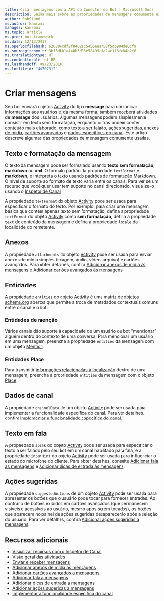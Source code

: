 ```yaml
---
title: Criar mensagens com a API do Conector de Bot | Microsoft Docs
description: Saiba mais sobre as propriedades de mensagens comumente usadas na API do Conector de Bot.
author: RobStand
ms.author: kamrani
manager: kamrani
ms.topic: article
ms.prod: bot-framework
ms.date: 12/13/2017
ms.openlocfilehash: 62088ecdf2f8402ec5456eea758f5db994de0cf9
ms.sourcegitcommit: 3bf3dbb1a440b3d83e58499c6a2ac116fe04b2f6
ms.translationtype: HT
ms.contentlocale: pt-BR
ms.lasthandoff: 09/23/2018
ms.locfileid: "46707312"
---
```

# <a name="create-messages"></a>Criar mensagens

Seu bot enviará objetos [Activity][Activity] do tipo **message** para comunicar informações aos usuários e, da mesma forma, também receberá atividades de **message** dos usuários. Algumas mensagens podem simplesmente consistir em texto sem formatação, enquanto outras podem conter conteúdo mais elaborado, como [texto a ser falado](bot-framework-rest-connector-text-to-speech.md), [ações sugeridas](bot-framework-rest-connector-add-suggested-actions.md), [anexos de mídia](bot-framework-rest-connector-add-media-attachments.md), [cartões avançados](bot-framework-rest-connector-add-rich-cards.md) e [dados específicos do canal](bot-framework-rest-connector-channeldata.md). Este artigo descreve algumas das propriedades de mensagem comumente usadas.

## <a name="message-text-and-formatting"></a>Texto e formatação da mensagem

O texto da mensagem pode ser formatado usando **texto sem formatação**, **markdown** ou **xml**. O formato padrão da propriedade `textFormat` é **markdown**, e interpreta o texto usando padrões de formatação Markdown. O nível de suporte ao formato de texto varia entre os canais. Para ver se um recurso que você quer usar tem suporte no canal direcionado, visualize-o usando o [Inspetor de Canal][ChannelInspector]. 

A propriedade `textFormat` do objeto [Activity][Activity] pode ser usada para especificar o formato do texto. Por exemplo, para criar uma mensagem básica que contém apenas texto sem formatação, defina a propriedade `textFormat` do objeto [Activity][Activity] como **sem formatação**, defina a propriedade `text` do conteúdo da mensagem e defina a propriedade `locale` da localidade do remetente. 

## <a name="attachments"></a>Anexos

A propriedade `attachments` do objeto [Activity][Activity] pode ser usada para enviar anexos de mídia simples (imagem, áudio, vídeo, arquivo) e cartões avançados. Para obter detalhes, confira [Adicionar anexos de mídia às mensagens](bot-framework-rest-connector-add-media-attachments.md) e [Adicionar cartões avançados às mensagens](bot-framework-rest-connector-add-rich-cards.md).

## <a name="entities"></a>Entidades

A propriedade `entities` do objeto [Activity][Activity] é uma matriz de objetos <a href="http://schema.org/" target="_blank">schema.org</a> abertos que permite a troca de metadados contextuais comuns entre o canal e o bot.

### <a name="mention-entities"></a>Entidades de menção

Vários canais dão suporte à capacidade de um usuário ou bot "mencionar" alguém dentro do contexto de uma conversa. Para mencionar um usuário em uma mensagem, preencha a propriedade `entities` da mensagem com um objeto [Mention][Mention]. 

### <a name="place-entities"></a>Entidades Place

Para transmitir <a href="https://schema.org/Place" target="_blank">informações relacionadas à localização</a> dentro de uma mensagem, preencha a propriedade `entities` da mensagem com o objeto [Place][Place]. 

## <a name="channel-data"></a>Dados de canal

A propriedade `channelData` de um objeto [Activity][Activity] pode ser usada para implementar a funcionalidade específica do canal. Para ver detalhes, confira [Implementar a funcionalidade específica do canal](bot-framework-rest-connector-channeldata.md).

## <a name="text-to-speech"></a>Texto em fala

A propriedade `speak` do objeto [Activity][Activity] pode ser usada para especificar o texto a ser falado pelo seu bot em um canal habilitado para fala, e a propriedade `inputHint` do objeto [ Activity][Activity] pode ser usada para influenciar o estado do microfone do cliente. Para obter detalhes, consulte [Adicionar fala às mensagens](bot-framework-rest-connector-text-to-speech.md) e [Adicionar dicas de entrada às mensagens](bot-framework-rest-connector-add-input-hints.md).

## <a name="suggested-actions"></a>Ações sugeridas

A propriedade `suggestedActions` de um objeto [Activity][Activity] pode ser usada para apresentar os botões que o usuário pode tocar para fornecer entradas. Ao contrário de botões exibidos em cartões avançados (que permanecem visíveis e acessíveis ao usuário, mesmo após serem tocados), os botões que aparecem no painel de ações sugeridas desaparecerão após a seleção do usuário. Para ver detalhes, confira [Adicionar ações sugeridas a mensagens](bot-framework-rest-connector-add-suggested-actions.md).

## <a name="additional-resources"></a>Recursos adicionais

- [Visualizar recursos com o Inspetor de Canal][ChannelInspector]
- [Visão geral das atividades](bot-framework-rest-connector-activities.md)
- [Enviar e receber mensagens](bot-framework-rest-connector-send-and-receive-messages.md)
- [Adicionar anexos de mídia às mensagens](bot-framework-rest-connector-add-media-attachments.md)
- [Adicionar cartões avançados a mensagens](bot-framework-rest-connector-add-rich-cards.md)
- [Adicionar fala a mensagens](bot-framework-rest-connector-text-to-speech.md)
- [Adicionar dicas de entrada a mensagens](bot-framework-rest-connector-add-input-hints.md)
- [Adicionar ações sugeridas a mensagens](bot-framework-rest-connector-add-suggested-actions.md)
- [Implementar a funcionalidade específica do canal](bot-framework-rest-connector-channeldata.md)

[Mention]: bot-framework-rest-connector-api-reference.md#mention-object
[Place]: bot-framework-rest-connector-api-reference.md#place-object
[Activity]: bot-framework-rest-connector-api-reference.md#activity-object
[ChannelInspector]: ../bot-service-channel-inspector.md
[textFormating]: ../bot-service-channel-inspector.md#text-formatting
